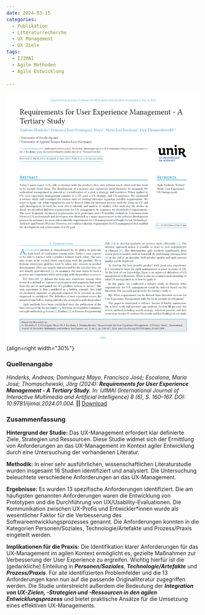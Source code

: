 ```yaml
---
date: 2024-03-15
categories:
  - Publikation
  - Literaturrecherche
  - UX Management
  - UX Ziele
tags:
  - IJIMAI
  - Agile Methoden
  - Agile Entwicklung

---
```

![Artikel UX Management Anforderungen](assets/2024-article-ux-management-requirements.PNG){align=right width="30%"}

### Quellenangabe
*Hinderks, Andreas; Domínguez Mayo, Francisco José; Escalona, María José; Thomaschewski, Jörg (2024): **Requirements for User Experience Management - A Tertiary Study**. In: IJIMAI (International Journal of Interactive Multimedia and Artificial Intelligence) 8 (6), S. 160–167. DOI: 10.9781/ijimai.2024.01.004.* **||** [Download](https://reunir.unir.net/bitstream/handle/123456789/16005/Requirements%20for%20User%20Experience%20Management.pdf)



### Zusammenfassung

**Hintergrund der Studie:** Das UX-Management erfordert klar definierte Ziele, Strategien und Ressourcen. Diese Studie widmet sich der Ermittlung von Anforderungen an das UX-Management im Kontext agiler Entwicklung durch eine Untersuchung der vorhandenen Literatur.

<!-- more -->

**Methodik:** In einer sehr ausführlichen, wissenschaftlichen Literaturstudie wurden insgesamt 16 Studien identifiziert und analysiert. Die Untersuchung beleuchtete verschiedene Anforderungen an das UX-Management.

**Ergebnisse:** Es wurden 13 spezifische Anforderungen identifiziert. Die am häufigsten genannten Anforderungen waren die Entwicklung von Prototypen und die Durchführung von UX/Usability-Evaluationen. Die Kommunikation zwischen UX-Profis und Entwickler*innen wurde als wesentlicher Faktor für die Verbesserung des Softwareentwicklungsprozesses genannt. Die Anforderungen konnten in die Kategorien Personen/Soziales, Technologie/Artefakte und Prozess/Praxis eingeteilt werden.

**Implikationen für die Praxis:** Die Identifikation klarer Anforderungen für das UX-Management im agilen Kontext ermöglicht es, gezielte Maßnahmen zur Verbesserung der User Experience zu ergreifen. Wichtig hierfür ist die (gedankliche) Einteilung in ***Personen/Soziales***, ***Technologie/Artefakte*** und ***Prozess/Praxis***. Für alle identifizierten Problemfelder und die 13 Anforderungen kann nun auf die passende Originalliteratur zugegriffen werden. Die Studie unterstreicht außerdem die Bedeutung der ***Integration von UX-Zielen, -Strategien und -Ressourcen in den agilen Entwicklungsprozess*** und bietet praktische Ansätze für die Umsetzung eines effektiven UX-Managements.
